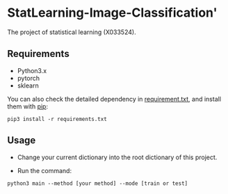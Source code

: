 # StatLearning-Image-Classification'

The project of statistical learning (X033524).

## Requirements

* Python3.x
* pytorch
* sklearn

You can also check the detailed dependency in [requirement.txt](), and install them with [pip](https://pypi.org/project/pip/):

`
 pip3 install -r requirements.txt
`

## Usage

* Change your current dictionary into the root dictionary of this project.

* Run the command:

`python3 main --method [your method] --mode [train or test]`
